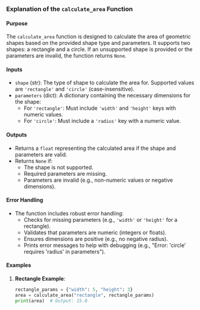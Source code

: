 ### Explanation of the `calculate_area` Function

#### Purpose
The `calculate_area` function is designed to calculate the area of geometric shapes based on the provided shape type and parameters. It supports two shapes: a rectangle and a circle. If an unsupported shape is provided or the parameters are invalid, the function returns `None`.

#### Inputs
- `shape` (str): The type of shape to calculate the area for. Supported values are `'rectangle'` and `'circle'` (case-insensitive).
- `parameters` (dict): A dictionary containing the necessary dimensions for the shape:
  - For `'rectangle'`: Must include `'width'` and `'height'` keys with numeric values.
  - For `'circle'`: Must include a `'radius'` key with a numeric value.

#### Outputs
- Returns a `float` representing the calculated area if the shape and parameters are valid.
- Returns `None` if:
  - The shape is not supported.
  - Required parameters are missing.
  - Parameters are invalid (e.g., non-numeric values or negative dimensions).

#### Error Handling
- The function includes robust error handling:
  - Checks for missing parameters (e.g., `'width'` or `'height'` for a rectangle).
  - Validates that parameters are numeric (integers or floats).
  - Ensures dimensions are positive (e.g., no negative radius).
  - Prints error messages to help with debugging (e.g., "Error: 'circle' requires 'radius' in parameters").

#### Examples
1. **Rectangle Example**:
   ```python
   rectangle_params = {"width": 5, "height": 3}
   area = calculate_area("rectangle", rectangle_params)
   print(area)  # Output: 15.0
